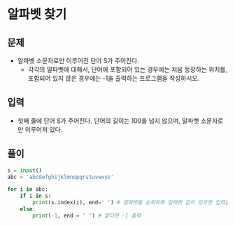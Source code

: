 # 알파벳 찾기

## 문제
- 알파벳 소문자로만 이루어진 단어 S가 주어진다. 
  - 각각의 알파벳에 대해서, 단어에 포함되어 있는 경우에는 처음 등장하는 위치를, 포함되어 있지 않은 경우에는 -1을 출력하는 프로그램을 작성하시오.

## 입력
- 첫째 줄에 단어 S가 주어진다. 단어의 길이는 100을 넘지 않으며, 알파벳 소문자로만 이루어져 있다.

## 풀이

``` Python
s = input()
abc = 'abcdefghijklmnopqrstuvwxyz' 

for i in abc: 
    if i in s:
        print(s.index(i), end=' ') # 알파벳을 순회하며 입력한 값이 있으면 입력값의 인덱스 번호 입력
    else:
        print(-1, end = ' ') # 없다면 -1 출력
```        
        

